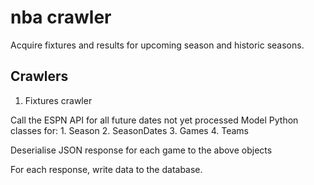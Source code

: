 

# nba crawler

Acquire fixtures and results for upcoming season and historic seasons.

## Crawlers

1. Fixtures crawler

Call the ESPN API for all future dates not yet processed
Model Python classes for:
    1. Season
    2. SeasonDates 
    3. Games
    4. Teams

Deserialise JSON response for each game to the above objects

For each response, write data to the database.